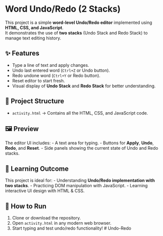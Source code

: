 # Word Undo/Redo (2 Stacks)

This project is a simple **word-level Undo/Redo editor** implemented
using **HTML, CSS, and JavaScript**.\
It demonstrates the use of **two stacks** (Undo Stack and Redo Stack) to
manage text editing history.

## ✨ Features

-   Type a line of text and apply changes.
-   Undo last entered word (`Ctrl+Z` or Undo button).
-   Redo undone word (`Ctrl+Y` or Redo button).
-   Reset editor to start fresh.
-   Visual display of **Undo Stack** and **Redo Stack** for better
    understanding.

## 📂 Project Structure

-   `activity.html` → Contains all the HTML, CSS, and JavaScript code.

## 🖼️ Preview

The editor UI includes: - A text area for typing. - Buttons for
**Apply**, **Undo**, **Redo**, and **Reset**. - Side panels showing the
current state of Undo and Redo stacks.

## 🎯 Learning Outcome

This project is ideal for: - Understanding **Undo/Redo implementation
with two stacks**. - Practicing DOM manipulation with JavaScript. -
Learning interactive UI design with HTML & CSS.

## 🚀 How to Run

1.  Clone or download the repository.
2.  Open `activity.html` in any modern web browser.
3.  Start typing and test undo/redo functionality!
#   U n d o - R e d o  
 